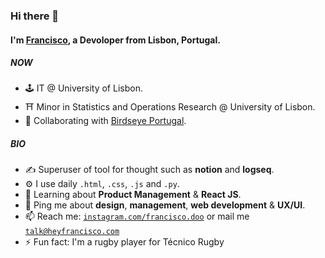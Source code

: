 ### Hi there 👋

#### I'm [Francisco](https://heyfrancisco.com), a Devoloper from Lisbon, Portugal.

##### NOW

- 🕹️ IT @ University of Lisbon.
- ⛩️ Minor in Statistics and Operations Research @ University of Lisbon.
- 💾 Collaborating with [Birdseye Portugal](https://www.birdseyeportugal.com/).

##### BIO

- ✍️ Superuser of tool for thought such as **notion** and **logseq**.
- ⚙️ I use daily `.html`, `.css`, `.js` and `.py`.
- 🌱 Learning about **Product Management** & **React JS**.
- 💬 Ping me about **design**, **management**, **web development** & **UX/UI**.
- 📫 Reach me: [`instagram.com/francisco.doo`](https://instagram.com/francisco) or mail me [`talk@heyfrancisco.com`](mailto:talk@heyfrancisco.com)
- ⚡ Fun fact: I'm a rugby player for Técnico Rugby
